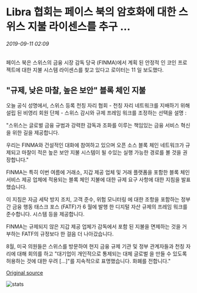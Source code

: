 # Libra 협회는 페이스 북의 암호화에 대한 스위스 지불 라이센스를 추구 ...

###### 2019-09-11 02:09

페이스 북은 스위스의 금융 시장 감독 당국 (FINMA)에서 계획 된 안정적 인 코인 프로젝트에 대한 지불 시스템 라이센스를 찾고 있다고 로이터는 11 일 보도했다.

## "규제, 낮은 마찰, 높은 보안" 블록 체인 지불

오늘 공식 성명에서, 스위스 등록 천칭 자리 협회 - 천칭 자리 네트워크를 지배하기 위해 설립 된 비영리 회원 단체 - 스위스 감시와 규제 프레임 워크를 조정하는 선택을 설명 :

"스위스는 글로벌 금융 규범과 강력한 감독과 조화를 이루는 책임있는 금융 서비스 혁신을 위한 길을 제공합니다.

우리는 FINMA와 건설적인 대화에 참여하고 있으며 오픈 소스 블록 체인 네트워크가 규제되고 마찰이 적은 높은 보안 지불 시스템이 될 수있는 실행 가능한 경로를 볼 것을 권장합니다."

FINMA는 특히 이번 여름에 거래소, 지갑 제공 업체 및 거래 플랫폼을 포함한 블록 체인 서비스 제공 업체에 적용되는 블록 체인 지불에 대한 규제 요구 사항에 대한 지침을 발표했습니다.

이 지침은 자금 세탁 방지 조치, 고객 준수, 위험 모니터링 에 대한 조항을 포함하는 정부 간 금융 행동 태스크 포스 (FATF)가 6 월에 발행 한 디지털 자산 규제의 프레임 워크를 준수합니다. 시스템 등을 제공합니다.

FINMA는 규제되지 않은 지갑 제공 업체가 감독에서 포함 된 지불을 면제하는 것을 거부하는 FATF의 규정보다 한 걸음 더 나아갔습니다.

8월, 미국 의원들은 스위스를 방문하여 현지 금융 규제 기관 및 정부 관계자들과 천칭 자리에 대해 회의를 하고 "대기업이 개인적으로 통제되는 대체 글로벌 을 만들 수 있도록 허용하는 것에 대한 우려 \[...\]"를 지속적으로 표명했습니다. 화폐를 전합니다."

[Original source](https://cointelegraph.com/news/libra-association-seeks-swiss-payments-license-for-facebooks-crypto)

![stats](https://c.statcounter.com/11760860/0/a89fa40b/1/ "stats")